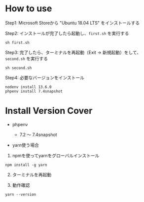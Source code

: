 # How to use

Step1: 
Microsoft Storeから "Ubuntu 18.04 LTS" をインストールする

Step2:
インストールが完了したら起動し、`first.sh` を実行する

```
sh first.sh
```

Step3:
完了したら、ターミナルを再起動（Exit -> 新規起動）をして、`second.sh` を実行する

```
sh second.sh
```

Step4:
必要なバージョンをインストール

```
nodenv install 13.6.0
phpenv install 7.4snapshot
```

# Install Version Cover

- phpenv
    - 7.2 ～ 7.4snapshot


- yarn使う場合

1. npmを使ってyarnをグローバルインストール

```shell script
npm install -g yarn
```

2. ターミナルを再起動

3. 動作確認

```shell script
yarn --version
```
